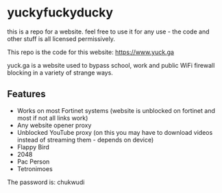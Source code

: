 # yuckyfuckyducky
this is a repo for a website. feel free to use it for any use - the code and other stuff is all licensed permissively.

This repo is the code for this website: https://www.yuck.ga

yuck.ga is a website used to bypass school, work and public WiFi firewall blocking in a variety of strange ways.

## Features
- Works on most Fortinet systems (website is unblocked on fortinet and most if not all links work)
- Any website opener proxy
- Unblocked YouTube proxy (on this you may have to download videos instead of streaming them - depends on device)
- Flappy Bird
- 2048
- Pac Person
- Tetronimoes

The password is: chukwudi
